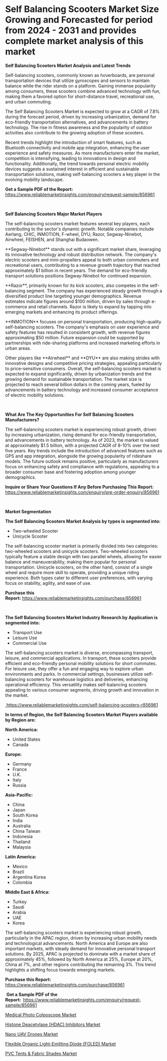 <p><h1>Self Balancing Scooters Market Size Growing and Forecasted for period from 2024 - 2031 and provides complete market analysis of this market</h1></p><p><strong>Self Balancing Scooters Market Analysis and Latest Trends</strong></p>
<p><p>Self-balancing scooters, commonly known as hoverboards, are personal transportation devices that utilize gyroscopes and sensors to maintain balance while the rider stands on a platform. Gaining immense popularity among consumers, these scooters combine advanced technology with fun, making them a favored option for short-distance travel, recreational use, and urban commuting.</p><p>The Self Balancing Scooters Market is expected to grow at a CAGR of 7.8% during the forecast period, driven by increasing urbanization, demand for eco-friendly transportation alternatives, and advancements in battery technology. The rise in fitness awareness and the popularity of outdoor activities also contribute to the growing adoption of these scooters. </p><p>Recent trends highlight the introduction of smart features, such as Bluetooth connectivity and mobile app integration, enhancing the user experience and safety measures. As more manufacturers enter the market, competition is intensifying, leading to innovations in design and functionality. Additionally, the trend towards personal electric mobility devices suggests a sustained interest in efficient and sustainable transportation solutions, making self-balancing scooters a key player in the evolving mobility landscape.</p></p>
<p><strong>Get a Sample PDF of the Report:&nbsp;</strong> <a href="https://www.reliablemarketinsights.com/enquiry/request-sample/856961?utm_campaign=1565&utm_medium=2&utm_source=Github&utm_content=ia&utm_term=02112024&utm_id=self-balancing-scooters">https://www.reliablemarketinsights.com/enquiry/request-sample/856961</a></p>
<p>&nbsp;</p>
<p><strong>Self Balancing Scooters Major Market Players</strong></p>
<p><p>The self-balancing scooters market features several key players, each contributing to the sector's dynamic growth. Notable companies include Aerlang, CHIC, INMOTION, F-wheel, DYU, Razor, Segway-Ninebot, Airwheel, FEISHEN, and Shanghai Budaowen.</p><p>**Segway-Ninebot** stands out with a significant market share, leveraging its innovative technology and robust distribution network. The company's electric scooters and mini-propellers appeal to both urban commuters and recreational users, contributing to a revenue growth trajectory that reached approximately $1 billion in recent years. The demand for eco-friendly transport solutions positions Segway-Ninebot for continued expansion.</p><p>**Razor**, primarily known for its kick scooters, also competes in the self-balancing segment. The company has experienced steady growth through a diversified product line targeting younger demographics. Revenue estimates indicate figures around $100 million, driven by sales through e-commerce and retail channels. Razor is likely to expand by tapping into emerging markets and enhancing its product offerings.</p><p>**INMOTION** focuses on personal transportation, producing high-quality self-balancing scooters. The company's emphasis on user experience and safety features has resulted in consistent growth, with revenue figures approximating $50 million. Future expansion could be supported by partnerships with ride-sharing platforms and increased marketing efforts in urban areas.</p><p>Other players like **Airwheel** and **DYU** are also making strides with innovative designs and competitive pricing strategies, appealing particularly to price-sensitive consumers. Overall, the self-balancing scooters market is expected to expand significantly, driven by urbanization trends and the growing demand for sustainable transportation. The market size is projected to reach several billion dollars in the coming years, fueled by advancements in battery technology and increased consumer acceptance of electric mobility solutions.</p></p>
<p>&nbsp;</p>
<p><strong>What Are The Key Opportunities For Self Balancing Scooters Manufacturers?</strong></p>
<p><p>The self-balancing scooters market is experiencing robust growth, driven by increasing urbanization, rising demand for eco-friendly transportation, and advancements in battery technology. As of 2023, the market is valued at approximately $1.5 billion, with a projected CAGR of 8-10% over the next five years. Key trends include the introduction of advanced features such as GPS and app integration, alongside the growing popularity of rideshare models. The future outlook remains positive, particularly as manufacturers focus on enhancing safety and compliance with regulations, appealing to a broader consumer base and fostering adoption among younger demographics.</p></p>
<p><strong>Inquire or Share Your Questions If Any Before Purchasing This Report:</strong> <a href="https://www.reliablemarketinsights.com/enquiry/pre-order-enquiry/856961?utm_campaign=1565&utm_medium=2&utm_source=Github&utm_content=ia&utm_term=02112024&utm_id=self-balancing-scooters">https://www.reliablemarketinsights.com/enquiry/pre-order-enquiry/856961</a></p>
<p>&nbsp;</p>
<p><strong>Market Segmentation</strong></p>
<p><strong>The Self Balancing Scooters Market Analysis by types is segmented into:</strong></p>
<p><ul><li>Two-wheeled Scooter</li><li>Unicycle Scooter</li></ul></p>
<p><p>The self-balancing scooter market is primarily divided into two categories: two-wheeled scooters and unicycle scooters. Two-wheeled scooters typically feature a stable design with two parallel wheels, allowing for easier balance and maneuverability, making them popular for personal transportation. Unicycle scooters, on the other hand, consist of a single wheel and require more skill to operate, providing a unique riding experience. Both types cater to different user preferences, with varying focus on stability, agility, and ease of use.</p></p>
<p><strong>Purchase this Report:&nbsp;</strong><a href="https://www.reliablemarketinsights.com/purchase/856961?utm_campaign=1565&utm_medium=2&utm_source=Github&utm_content=ia&utm_term=02112024&utm_id=self-balancing-scooters">https://www.reliablemarketinsights.com/purchase/856961</a></p>
<p>&nbsp;</p>
<p><strong>The Self Balancing Scooters Market Industry Research by Application is segmented into:</strong></p>
<p><ul><li>Transport Use</li><li>Leisure Use</li><li>Commercial Use</li></ul></p>
<p><p>The self-balancing scooters market is diverse, encompassing transport, leisure, and commercial applications. In transport, these scooters provide efficient and eco-friendly personal mobility solutions for short commutes. For leisure use, they offer a fun and engaging way to explore urban environments and parks. In commercial settings, businesses utilize self-balancing scooters for warehouse logistics and deliveries, enhancing operational efficiency. This versatility makes self-balancing scooters appealing to various consumer segments, driving growth and innovation in the market.</p></p>
<p><a href="https://www.reliablemarketinsights.com/self-balancing-scooters-r856961?utm_campaign=1565&utm_medium=2&utm_source=Github&utm_content=ia&utm_term=02112024&utm_id=self-balancing-scooters">&nbsp;https://www.reliablemarketinsights.com/self-balancing-scooters-r856961</a></p>
<p><strong>In terms of Region, the Self Balancing Scooters Market Players available by Region are:</strong></p>
<p>
    <p> <strong> North America: </strong>
        <ul>
            <li>United States</li>
            <li>Canada</li>
        </ul>
        </p> 
    <p> <strong> Europe: </strong>
        <ul>
            <li>Germany</li>
            <li>France</li>
            <li>U.K.</li>
            <li>Italy</li>
            <li>Russia</li>
        </ul>
        </p> 
    <p> <strong> Asia-Pacific: </strong>
        <ul>
            <li>China</li>
            <li>Japan</li>
            <li>South Korea</li>
            <li>India</li>
            <li>Australia</li>
            <li>China Taiwan</li>
            <li>Indonesia</li>
            <li>Thailand</li>
            <li>Malaysia</li>
        </ul>
        </p> 
    <p> <strong> Latin America: </strong>
        <ul>
            <li>Mexico</li>
            <li>Brazil</li>
            <li>Argentina Korea</li>
            <li>Colombia</li>
        </ul>
        </p> 
    <p> <strong> Middle East & Africa: </strong>
        <ul>
            <li>Turkey</li>
            <li>Saudi</li>
            <li>Arabia</li>
            <li>UAE</li>
            <li>Korea</li>
        </ul>
    </p>
    </p>
<p><p>The self-balancing scooters market is experiencing robust growth, particularly in the APAC region, driven by increasing urban mobility needs and technological advancements. North America and Europe are also important markets, with steady demand for innovative personal transport solutions. By 2025, APAC is projected to dominate with a market share of approximately 45%, followed by North America at 25%, Europe at 20%, China at 7%, and other regions contributing the remaining 3%. This trend highlights a shifting focus towards emerging markets.</p></p>
<p><strong>Purchase this Report: </strong><a href="https://www.reliablemarketinsights.com/purchase/856961?utm_campaign=1565&utm_medium=2&utm_source=Github&utm_content=ia&utm_term=02112024&utm_id=self-balancing-scooters">https://www.reliablemarketinsights.com/purchase/856961</a></p>
<p>&nbsp;<strong>Get a Sample PDF of the Report:&nbsp;&nbsp;</strong><a href="https://www.reliablemarketinsights.com/enquiry/request-sample/856961?utm_campaign=1565&utm_medium=2&utm_source=Github&utm_content=ia&utm_term=02112024&utm_id=self-balancing-scooters">https://www.reliablemarketinsights.com/enquiry/request-sample/856961</a></p>
<p><strong></strong></p>
<p><p><a href="https://www.linkedin.com/pulse/medical-photo-colposcope-market-revolution-size-share-emerging-agxcc?utm_campaign=1565&utm_medium=2&utm_source=Github&utm_content=ia&utm_term=02112024&utm_id=self-balancing-scooters">Medical Photo Colposcope Market</a></p><p><a href="https://www.linkedin.com/pulse/histone-deacetylase-hdac-inhibitors-market-evolution-global-ox4qc?utm_campaign=1565&utm_medium=2&utm_source=Github&utm_content=ia&utm_term=02112024&utm_id=self-balancing-scooters">Histone Deacetylase (HDAC) Inhibitors Market</a></p><p><a href="https://www.linkedin.com/pulse/market-insights-global-nano-uav-drones-forecast-innovation-8pric?utm_campaign=1565&utm_medium=2&utm_source=Github&utm_content=ia&utm_term=02112024&utm_id=self-balancing-scooters">Nano UAV Drones Market</a></p><p><a href="https://www.linkedin.com/pulse/evolution-flexible-organic-light-emitting-diode-foled-market-key-x3tfc?utm_campaign=1565&utm_medium=2&utm_source=Github&utm_content=ia&utm_term=02112024&utm_id=self-balancing-scooters">Flexible Organic Light-Emitting Diode (FOLED) Market</a></p><p><a href="https://www.linkedin.com/pulse/pvc-tents-fabric-shades-market-growth-outlook-from-2024-2031-18dxc?utm_campaign=1565&utm_medium=2&utm_source=Github&utm_content=ia&utm_term=02112024&utm_id=self-balancing-scooters">PVC Tents & Fabric Shades Market</a></p></p>